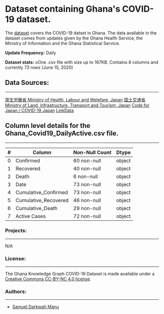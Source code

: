 # Dataset containing Ghana's COVID-19 dataset. 
The [dataset](https://github.com/sammyhawkrad/ghana-covid-19-dataset) covers the COVID-19 datset in Ghana. The data available in the dataset comes from updates given by the Ghana Health Service, the Ministry of Information and the Ghana Statistical Service.

**Update Frequency:** Daily

**Dataset stats:** oOne .csv file with size up to 167KB. Contains 8 columns and currently 73 rows (June 15, 2020)

## Data Sources:
--------
 [厚生労働省 Ministry of Health, Labour and Welefare, Japan](https://www.mhlw.go.jp/english/)
 [国土交通省 Ministry of Land, Infrastructure, Transport and Tourism, Japan](https://www.mlit.go.jp/en/)
 [Code for Japan / COVID-19 Japan](https://www.stopcovid19.jp/) 
 [LinkData](http://linkdata.org/)

## Column level details for the Ghana_Covid19_DailyActive.csv file.
---------

| #  | Column  | Non-Null Count | Dtype |
--- | ------   |-------------- | ----- |
 0  | Confirmed        |60  non-null | object|
 1   |Recovered|40  non-null | object|
 2   |Death  |6  non-null | object|
 3   |Date|73  non-null | object|
 4  | Cumulative_Confirmed| 73 non-null  | object|
 5  | Cumulative_Recovered| 46  non-null  | object|
 6  | Cumulative_Death| 29  non-null  | object|
 7 | Active Cases| 72  non-null  | object|


### Projects:
-------------
N/A

### License:
-------------
The Ghana Knowledge Graph COVID-19 Dataset is made available under a [Creative Commons CC-BY-NC 4.0 license](https://creativecommons.org/licenses/by/4.0/). 
### Authors:
-------------
* [Samuel Darkwah Manu](https://github.com/sammyhawkrad)